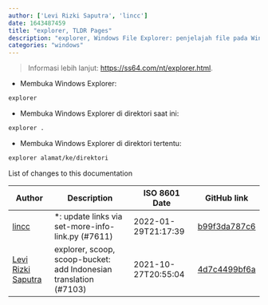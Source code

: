 ```yaml
---
author: ['Levi Rizki Saputra', 'lincc']
date: 1643487459
title: "explorer, TLDR Pages"
description: "explorer, Windows File Explorer: penjelajah file pada Windows."
categories: "windows"
---
```

> Informasi lebih lanjut: <https://ss64.com/nt/explorer.html>.

- Membuka Windows Explorer:

```bash
explorer
```

- Membuka Windows Explorer di direktori saat ini:

```bash
explorer .
```

- Membuka Windows Explorer di direktori tertentu:

```bash
explorer alamat/ke/direktori
```
List of changes to this documentation


Author | Description | ISO 8601 Date | GitHub link
------|-----|-----|-----
[lincc](mailto:46962923+blueskyson@users.noreply.github.com) | *: update links via set-more-info-link.py (#7611) | 2022-01-29T21:17:39 | [b99f3da787c6](https://github.com/tldr-pages/tldr/commit/b99f3da787c6f43a545b9cb5ebd8265b1367fbc4)
[Levi Rizki Saputra](mailto:42236775+levirs565@users.noreply.github.com) | explorer, scoop, scoop-bucket: add Indonesian translation (#7103) | 2021-10-27T20:55:04 | [4d7c4499bf6a](https://github.com/tldr-pages/tldr/commit/4d7c4499bf6a6ea03ff3516e523a05b03774604e)

